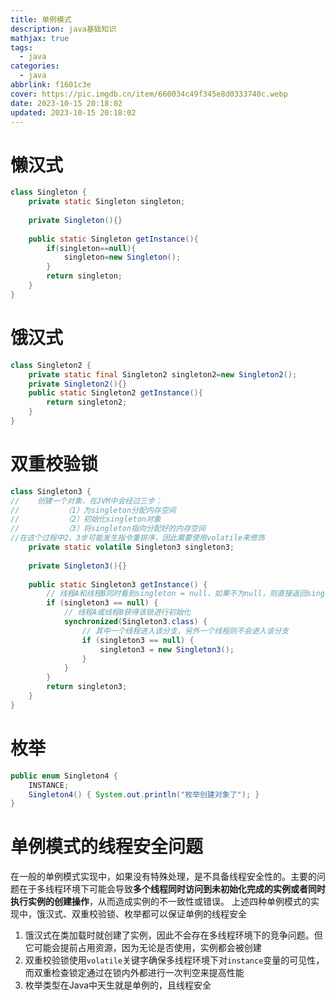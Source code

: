```yaml
---
title: 单例模式
description: java基础知识
mathjax: true
tags:
  - java
categories:
  - java
abbrlink: f1601c3e
cover: https://pic.imgdb.cn/item/660034c49f345e8d0333740c.webp
date: 2023-10-15 20:18:02
updated: 2023-10-15 20:18:02
---
```

# 懒汉式
```java
class Singleton {  
    private static Singleton singleton;  
  
    private Singleton(){}  
  
    public static Singleton getInstance(){  
        if(singleton==null){  
            singleton=new Singleton();  
        }  
        return singleton;  
    }  
}
```
# 饿汉式
```java
class Singleton2 {  
    private static final Singleton2 singleton2=new Singleton2();  
    private Singleton2(){}  
    public static Singleton2 getInstance(){  
        return singleton2;  
    }  
}
```
# 双重校验锁
```java
class Singleton3 {  
//    创建一个对象，在JVM中会经过三步：  
//          （1）为singleton分配内存空间  
//          （2）初始化singleton对象  
//          （3）将singleton指向分配好的内存空间  
//在这个过程中2、3步可能发生指令重排序，因此需要使用volatile来修饰  
    private static volatile Singleton3 singleton3;  
  
    private Singleton3(){}  
  
    public static Singleton3 getInstance() { 
	    // 线程A和线程B同时看到singleton = null，如果不为null，则直接返回singleton   
        if (singleton3 == null) {  
	        // 线程A或线程B获得该锁进行初始化  
            synchronized(Singleton3.class) { 
	            // 其中一个线程进入该分支，另外一个线程则不会进入该分支
                if (singleton3 == null) {   
                    singleton3 = new Singleton3();  
                }  
            }  
        }  
        return singleton3;  
    }  
}
```
# 枚举
```java
public enum Singleton4 {  
    INSTANCE;  
    Singleton4() { System.out.println("枚举创建对象了"); }  
}
```
# 单例模式的线程安全问题
在一般的单例模式实现中，如果没有特殊处理，是不具备线程安全性的。主要的问题在于多线程环境下可能会导致**多个线程同时访问到未初始化完成的实例或者同时执行实例的创建操作**，从而造成实例的不一致性或错误。
上述四种单例模式的实现中，饿汉式、双重校验锁、枚举都可以保证单例的线程安全
1. 饿汉式在类加载时就创建了实例，因此不会存在多线程环境下的竞争问题。但它可能会提前占用资源，因为无论是否使用，实例都会被创建
2. 双重校验锁使用`volatile`关键字确保多线程环境下对`instance`变量的可见性，而双重检查锁定通过在锁内外都进行一次判空来提高性能
3. 枚举类型在Java中天生就是单例的，且线程安全